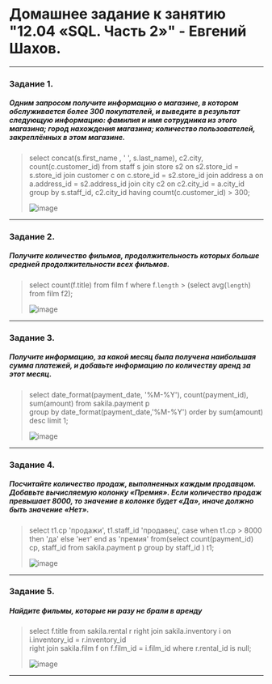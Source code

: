 # Домашнее задание к занятию "12.04 «SQL. Часть 2»" - Евгений Шахов.
---
### Задание 1.
##### Одним запросом получите информацию о магазине, в котором обслуживается более 300 покупателей, и выведите в результат следующую информацию: фамилия и имя сотрудника из этого магазина; город нахождения магазина; количество пользователей, закреплённых в этом магазине.
> select concat(s.first_name , ' ', s.last_name),  c2.city, count(c.customer_id) from staff s join store s2 on s2.store_id = s.store_id join customer c on c.store_id = s2.store_id join address a on a.address_id = s2.address_id join city c2 on c2.city_id = a.city_id 
> group by s.staff_id, c2.city_id having coumt(c.customer_id) > 300;
> 
> ![image](https://user-images.githubusercontent.com/122415129/235786084-f3000313-f366-4720-9214-db9c349d0bb0.png)
---
### Задание 2.
##### Получите количество фильмов, продолжительность которых больше средней продолжительности всех фильмов.
> select count(f.title) from film f where f.`length` > (select avg(`length`) from film f2);
> 
> ![image](https://user-images.githubusercontent.com/122415129/235788345-48bd190a-791e-4780-8db9-991ebbc0e816.png)
---
### Задание 3.
##### Получите информацию, за какой месяц была получена наибольшая сумма платежей, и добавьте информацию по количеству аренд за этот месяц.
> select date_format(payment_date, '%M-%Y'), count(payment_id), sum(amount)  from sakila.payment p  
> group by date_format(payment_date,'%M-%Y') order by sum(amount)  desc limit 1;
> 
> ![image](https://user-images.githubusercontent.com/122415129/236007972-df659aa3-2b3b-44ce-947f-c7744b439330.png)
---
### Задание 4.
##### Посчитайте количество продаж, выполненных каждым продавцом. Добавьте вычисляемую колонку «Премия». Если количество продаж превышает 8000, то значение в колонке будет «Да», иначе должно быть значение «Нет».
> select t1.cp 'продажи', t1.staff_id 'продавец',
> case when t1.cp > 8000 then 'да' else 'нет' end as 'премия'
> from(select count(payment_id) cp, staff_id from sakila.payment p group by staff_id ) t1;
> 
> ![image](https://user-images.githubusercontent.com/122415129/235794431-b7853254-116e-456e-8ef4-ddfd0373c91e.png)
---
### Задание 5.
##### Найдите фильмы, которые ни разу не брали в аренду
> select f.title  from sakila.rental r 
> right join sakila.inventory i on i.inventory_id = r.inventory_id  
> right join sakila.film f  on f.film_id = i.film_id 
> where  r.rental_id is null;
> 
> ![image](https://user-images.githubusercontent.com/122415129/235794921-09dce4e1-4566-417d-bac8-abb071ea365c.png)
---
